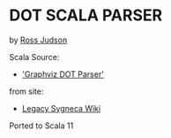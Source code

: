 # DOT SCALA PARSER

by [Ross Judson](https://www.linkedin.com/in/ross-judson-51b1914)

Scala Source:

* ['Graphviz DOT Parser'](https://wiki.scala-lang.org/display/SYGN/Graphviz-dot-parser)

from site:

* [Legacy Sygneca Wiki](https://wiki.scala-lang.org/display/SYGN/Code+Examples#)


Ported to Scala 11

